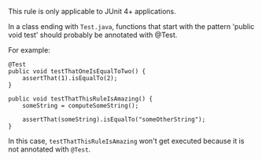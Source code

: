 This rule is only applicable to JUnit 4+ applications.

In a class ending with `Test.java`, functions that start with the pattern
'public void test' should probably be annotated with @Test.

For example:

    @Test
    public void testThatOneIsEqualToTwo() {
        assertThat(1).isEqualTo(2);
    }

    public void testThatThisRuleIsAmazing() {
        someString = computeSomeString();
        
        assertThat(someString).isEqualTo("someOtherString");
    }

In this case, `testThatThisRuleIsAmazing` won't get executed because it is not
annotated with `@Test`.
